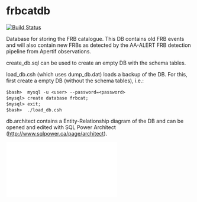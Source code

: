 # frbcatdb

[![Build Status](https://travis-ci.org/AA-ALERT/frbcatdb.svg?branch=master)](https://travis-ci.org/AA-ALERT/frbcatdb)

Database for storing the FRB catalogue. This DB contains old FRB events and will
also contain new FRBs as detected by the AA-ALERT FRB detection pipeline from Apertif
observations.

create_db.sql can be used to create an empty DB with the schema tables.

load_db.csh (which uses dump_db.dat) loads a backup of the DB. For this, first create a empty DB (without the schema tables), i.e.:

```
$bash>  mysql -u <user> --password=<password>
$mysql> create database frbcat;
$mysql> exit;
$bash>  ./load_db.csh
```

db.architect contains a Entity-Relationship diagram of the DB and can be opened and edited with SQL Power Architect (http://www.sqlpower.ca/page/architect).

![FRB Catalogue ER diagram](db.architect.pdf)
